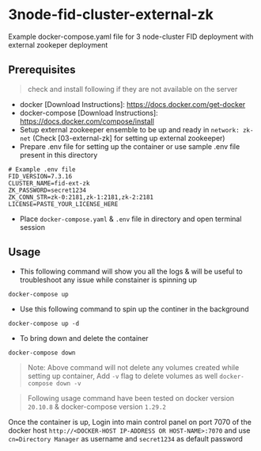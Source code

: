 # 3node-fid-cluster-external-zk

Example docker-compose.yaml file for 3 node-cluster FID deployment with external zookeper deployment

## Prerequisites
> check and install following if they are not available on the server
- docker  [Download Instructions]: <https://docs.docker.com/get-docker>
- docker-compose [Download Instructions]: <https://docs.docker.com/compose/install>
- Setup external zookeeper ensemble to be up and ready in `network: zk-net` (Check [03-external-zk] for setting up external zookeeper)
- Prepare .env file for setting up the container or use sample .env file present in this directory
```
# Example .env file
FID_VERSION=7.3.16
CLUSTER_NAME=fid-ext-zk
ZK_PASSWORD=secret1234
ZK_CONN_STR=zk-0:2181,zk-1:2181,zk-2:2181
LICENSE=PASTE_YOUR_LICENSE_HERE
```
- Place `docker-compose.yaml` & `.env` file in directory and open terminal session

## Usage
- This following command will show you all the logs & will be useful to troubleshoot any issue while constainer is spinning up
```
docker-compose up 
```
- Use this following command to spin up the continer in the background
```
docker-compose up -d
```
- To bring down and delete the container 
```
docker-compose down
```
> Note: Above command will not delete any volumes created while setting up container, Add `-v` flag to delete volumes as well `docker-compose down -v`

> Following usage command have been tested on docker version `20.10.8` & docker-compose version `1.29.2`

Once the container is up, Login into main control panel on port 7070 of the docker host `http://<DOCKER-HOST IP-ADDRESS OR HOST-NAME>:7070` and use `cn=Directory Manager` as username and `secret1234` as default password